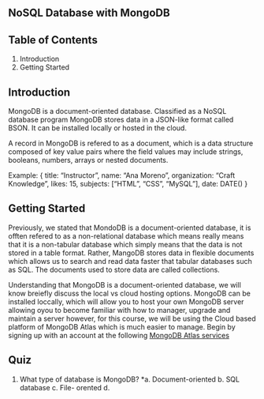 ## NoSQL Database with MongoDB

## Table of Contents
1. Introduction
2. Getting Started


## Introduction

MongoDB is a document-oriented database. Classified as a NoSQL database program MongoDB stores data in a JSON-like format called BSON. It can be installed locally or hosted in the cloud.


A record in MongoDB is refered to as a document, which is a data structure composed of key value pairs where the field values may include strings, booleans, numbers, arrays or nested documents.

Example: 
{
	title: “Instructor”,
	name: “Ana Moreno”,
	organization: “Craft Knowledge”,
	likes: 15,
	subjects: [“HTML”, “CSS”, “MySQL”],
	date: DATE()
}





## Getting Started

Previously, we stated that MondoDB is a document-oriented database, it is offten refered to as a non-relational database which means really means that it is a non-tabular database which simply means that the data is not stored in a table format. Rather, MangoDB stores data in flexible documents which allows us to search and read data faster that tabular databases such as SQL. The documents used to store data are called collections.


Understanding that MongoDB is a document-oriented database, we will know breiefly discuss the local vs cloud hosting options. MongoDB can be installed loccally, which will allow you to host your own MongoDB server allowing oyou to become familiar with how to manager, upgrade and maintain a server however, for this course, we will be using the Cloud based platform of MongoDB Atlas which is much easier to manage. Begin by signing up with an account at the following [MongoDB Atlas services](https://www.mongodb.com/cloud/atlas/register?utm_campaign=w3schools_mdb&utm_source=w3schools&utm_medium=referral)








## Quiz
1. What type of database is MongoDB?
    *a. Document-oriented
    b. SQL database
    c. File- orented
    d. 